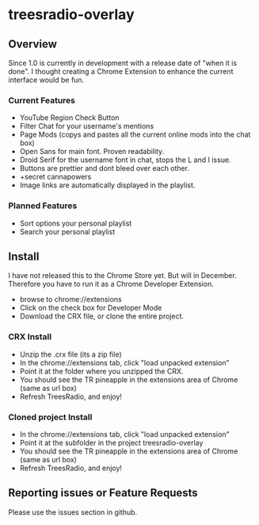 # treesradio-overlay
## Overview
Since 1.0 is currently in development with a release date of "when it is done". I thought creating a Chrome Extension to enhance the current interface would be fun.
### Current Features
* YouTube Region Check Button
* Filter Chat for your username's mentions
* Page Mods (copys and pastes all the current online mods into the chat box)
* Open Sans for main font. Proven readability.
* Droid Serif for the username font in chat, stops the L and I issue.
* Buttons are prettier and dont bleed over each other.
* +secret cannapowers
* Image links are automatically displayed in the playlist.
### Planned Features
* Sort options your personal playlist
* Search your personal playlist

## Install
I have not released this to the Chrome Store yet. But will in December. Therefore you have to run it as a Chrome Developer Extension.
* browse to chrome://extensions
* Click on the check box for Developer Mode
* Download the CRX file, or clone the entire project.

### CRX Install
* Unzip the .crx file (its a zip file)
* In the chrome://extensions tab, click "load unpacked extension"
* Point it at the folder where you unzipped the CRX.
* You should see the TR pineapple in the extensions area of Chrome (same as url box)
* Refresh TreesRadio, and enjoy!

### Cloned project Install
* In the chrome://extensions tab, click "load unpacked extension"
* Point it at the subfolder in the project treesradio-overlay
* You should see the TR pineapple in the extensions area of Chrome (same as url box)
* Refresh TreesRadio, and enjoy!

## Reporting issues or Feature Requests
Please use the issues section in github.
